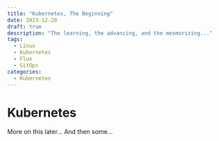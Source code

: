 ```yaml
---
title: "Kubernetes, The Beginning"
date: 2023-12-20
draft: true
description: "The learning, the advancing, and the mesmorizing..."
tags:
  - Linux
  - Kubernetes
  - Flux
  - GitOps
categories:
  - Kubernetes
---
```


# Kubernetes

More on this later...
And then some...

